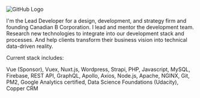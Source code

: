 ![GitHub Logo](https://img.shields.io/badge/version-4.7-green)

I'm the Lead Developer for a design, development, and strategy firm and founding Canadian B Corporation.  I lead and mentor the development team. Research new technologies to integrate into our development stack and processes. And help clients transform their business vision into technical data-driven reality.

Current stack includes:

Vue (Sponsor), Vuex, Nuxt.js, Wordpress, Strapi, PHP, Javascript, MySQL, Firebase, REST API, GraphQL, Apollo, Axios, Node.js, Apache, NGINX, Git, PM2, Google Analytics certified, Data Science Foundations (Udacity), Copper CRM
